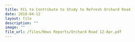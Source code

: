 ```yaml
---
title: FCL to Contribute to Study to Refresh Orchard Road
date: 2018-04-12
layout: file
description: ""
image: ""
file_url: /files/News Reports/Orchard Road 12-Apr.pdf
---
```

